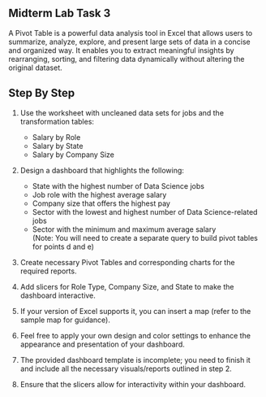 ## Midterm Lab Task 3

 A Pivot Table is a powerful data analysis tool in Excel that allows users to summarize, analyze, explore, and present large sets of data in a concise and organized way. It enables you to extract meaningful insights by rearranging, sorting, and filtering data dynamically without altering the original dataset.

## Step By Step

1. Use the worksheet with uncleaned data sets for jobs and the transformation tables:  
   - Salary by Role  
   - Salary by State  
   - Salary by Company Size

2. Design a dashboard that highlights the following:  
   - State with the highest number of Data Science jobs  
   - Job role with the highest average salary  
   - Company size that offers the highest pay  
   - Sector with the lowest and highest number of Data Science-related jobs  
   - Sector with the minimum and maximum average salary  
     (Note: You will need to create a separate query to build pivot tables for points d and e)

3. Create necessary Pivot Tables and corresponding charts for the required reports.

4. Add slicers for Role Type, Company Size, and State to make the dashboard interactive.

5. If your version of Excel supports it, you can insert a map (refer to the sample map for guidance).

6. Feel free to apply your own design and color settings to enhance the appearance and presentation of your dashboard.

7. The provided dashboard template is incomplete; you need to finish it and include all the necessary visuals/reports outlined in step 2.

8. Ensure that the slicers allow for interactivity within your dashboard.
